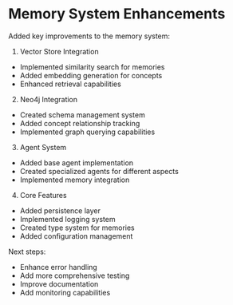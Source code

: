 # Memory System Enhancements

Added key improvements to the memory system:

1. Vector Store Integration
- Implemented similarity search for memories
- Added embedding generation for concepts
- Enhanced retrieval capabilities

2. Neo4j Integration
- Created schema management system
- Added concept relationship tracking
- Implemented graph querying capabilities

3. Agent System
- Added base agent implementation
- Created specialized agents for different aspects
- Implemented memory integration

4. Core Features
- Added persistence layer
- Implemented logging system
- Created type system for memories
- Added configuration management

Next steps:
- Enhance error handling
- Add more comprehensive testing
- Improve documentation
- Add monitoring capabilities
